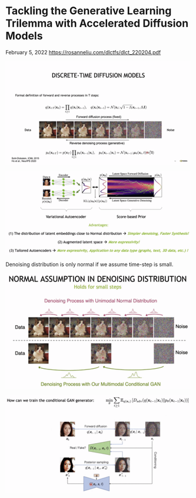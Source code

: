 # Tackling the Generative Learning Trilemma with Accelerated Diffusion Models

February 5, 2022
<https://rosanneliu.com/dlctfs/dlct_220204.pdf>

![](2022-02-05-vahdat-dlct-talking-the-generative-learning-trilemma.md-assets/2022-02-04-20-21-46.png)

![](2022-02-05-vahdat-dlct-talking-the-generative-learning-trilemma.md-assets/2022-02-04-20-31-16.png)

Denoising distribution is only normal if we assume time-step is small.

![](2022-02-05-vahdat-dlct-talking-the-generative-learning-trilemma.md-assets/2022-02-04-20-51-48.png)

![](2022-02-05-vahdat-dlct-talking-the-generative-learning-trilemma.md-assets/2022-02-04-20-54-38.png)

